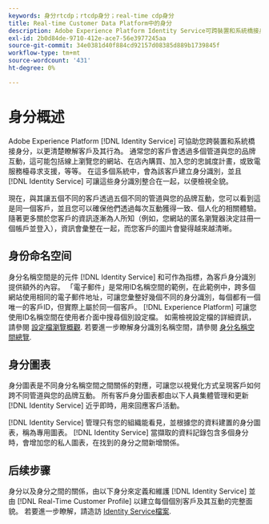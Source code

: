 ```yaml
---
keywords: 身分rtcdp；rtcdp身分；real-time cdp身分
title: Real-time Customer Data Platform中的身分
description: Adobe Experience Platform Identity Service可跨裝置和系統橋接身分，協助您更清楚瞭解客戶及其行為。
exl-id: 2b0d84de-9710-412e-ace7-56e3977245aa
source-git-commit: 34e0381d40f884cd92157d08385d889b1739845f
workflow-type: tm+mt
source-wordcount: '431'
ht-degree: 0%

---
```


# 身分概述

Adobe Experience Platform [!DNL Identity Service] 可協助您跨裝置和系統橋接身分，以更清楚瞭解客戶及其行為。 通常您的客戶會透過多個管道與您的品牌互動，這可能包括線上瀏覽您的網站、在店內購買、加入您的忠誠度計畫，或致電服務檯尋求支援，等等。 在這多個系統中，會為該客戶建立身分識別，並且 [!DNL Identity Service] 可讓這些身分識別整合在一起，以便檢視全貌。

現在，與其讓五個不同的客戶透過五個不同的管道與您的品牌互動，您可以看到這是同一個客戶，並且您可以確保他們透過每次互動獲得一致、個人化的相關體驗。 隨著更多關於您客戶的資訊逐漸為人所知（例如，您網站的匿名瀏覽器決定註冊一個帳戶並登入），資訊會彙整在一起，而您客戶的圖片會變得越來越清晰。

## 身份命名空间

身分名稱空間是的元件 [!DNL Identity Service] 和可作為指標，為客戶身分識別提供額外的內容。 「電子郵件」是常用ID名稱空間的範例，在此範例中，跨多個網站使用相同的電子郵件地址，可讓您彙整好幾個不同的身分識別，每個都有一個唯一的客戶ID，但實際上屬於同一個客戶。 [!DNL Experience Platform] 可讓您使用ID名稱空間在使用者介面中搜尋個別設定檔。 如需檢視設定檔的詳細資訊，請參閱 [設定檔瀏覽概觀](profile-browse.md). 若要進一步瞭解身分識別名稱空間，請參閱 [身分名稱空間總覽](../../identity-service/namespaces.md).

## 身分圖表

身分圖表是不同身分名稱空間之間關係的對應，可讓您以視覺化方式呈現客戶如何跨不同管道與您的品牌互動。 所有客戶身分圖表都由以下人員集體管理和更新 [!DNL Identity Service] 近乎即時，用來回應客戶活動。

[!DNL Identity Service] 管理只有您的組織能看見，並根據您的資料建置的身分圖表，稱為專用圖表。 [!DNL Identity Service] 當擷取的資料記錄包含多個身分時，會增加您的私人圖表，在找到的身分之間新增關係。

## 后续步骤

身分以及身分之間的關係，由以下身分來定義和維護 [!DNL Identity Service] 並由 [!DNL Real-Time Customer Profile] 以建立每個個別客戶及其互動的完整面貌。 若要進一步瞭解，請造訪 [Identity Service檔案](../../identity-service/home.md).

